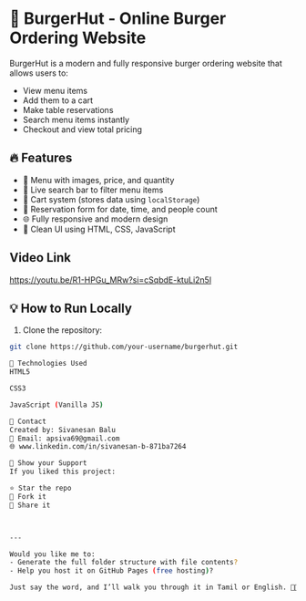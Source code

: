 # 🍔 BurgerHut - Online Burger Ordering Website

BurgerHut is a modern and fully responsive burger ordering website that allows users to:

- View menu items
- Add them to a cart
- Make table reservations
- Search menu items instantly
- Checkout and view total pricing

## 🔥 Features

- 🍟 Menu with images, price, and quantity
- 🔎 Live search bar to filter menu items
- 🛒 Cart system (stores data using `localStorage`)
- 📆 Reservation form for date, time, and people count
- 🌐 Fully responsive and modern design
- 🎨 Clean UI using HTML, CSS, JavaScript

## Video Link 


https://youtu.be/R1-HPGu_MRw?si=cSqbdE-ktuLi2n5l


## 💡 How to Run Locally

1. Clone the repository:

```bash
git clone https://github.com/your-username/burgerhut.git

🚀 Technologies Used
HTML5

CSS3

JavaScript (Vanilla JS)

📧 Contact
Created by: Sivanesan Balu
📧 Email: apsiva69@gmail.com
🌐 www.linkedin.com/in/sivanesan-b-871ba7264

💖 Show your Support
If you liked this project:

⭐️ Star the repo
🍴 Fork it
📢 Share it



---

Would you like me to:
- Generate the full folder structure with file contents?
- Help you host it on GitHub Pages (free hosting)?

Just say the word, and I’ll walk you through it in Tamil or English. 💪🔥
